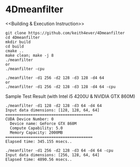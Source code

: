 # 4Dmeanfilter
<<Building & Execution Instruction>>
```
git clone https://github.com/keith4ever/4Dmeanfilter
cd 4Dmeanfilter
mkdir build
cd build
cmake ..
make clean; make -j 8
./meanfilter 
or
./meanfilter -cpu

./meanfilter -d1 256 -d2 128 -d3 128 -d4 64
or 
./meanfilter -d1 256 -d2 128 -d3 128 -d4 64 -cpu
```
Sample Test Result (with Intel i5 4200U & NVIDIA GTX 860M)
```
./meanfilter -d1 128 -d2 128 -d3 64 -d4 64
Input data dimensions: [128, 128, 64, 64]
======================================
CUDA Device Number: 0
  Device name: GeForce GTX 860M
  Compute Capability: 5.0
  Memory Capacity: 2000MB
======================================
Elapsed time: 345.155 msecs..

./meanfilter -d1 256 -d2 128 -d3 64 -d4 64 -cpu
Input data dimensions: [256, 128, 64, 64]
Elapsed time: 4890.56 msecs..
```